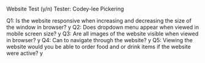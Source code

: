 Website Test (y/n)
Tester: Codey-lee Pickering

Q1: Is the website responsive when increasing and decreasing the size of the window in browser? 
y
Q2: Does dropdown menu appear when viewed in mobile screen size? 
y
Q3: Are all images of the website visible when viewed in browser? 
y
Q4: Can to navigate through the website? 
y
Q5: Viewing the website would you be able to order food and or drink items if the website were active? 
y
